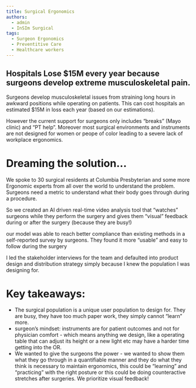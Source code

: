 ```yaml
---
title: Surgical Ergonomics
authors:
  - admin
  - InSIm Surgical
tags:
  - Surgeon Ergonomics 
  - Preventitive Care
  - Healthcare workers
---
```


## Hospitals Lose $15M every year because surgeons develop extreme musculoskeletal pain. 

Surgeons develop musculoskeletal issues from straining long hours in awkward positions while operating on patients. This can cost hospitals an estimated $15M in loss each year (based on our estimations). 

However the current support for surgeons only includes “breaks” (Mayo clinic) and “PT help”. Moreover most surgical environments and instruments are not designed for women or peope of color leading to a severe lack of workplace ergonomics. 

# Dreaming the solution...

We spoke to 30 surgical residents at Columbia Presbyterian and some more Ergonomic experts from all over the world to understand the problem. Surgeons need a metric to understand what their body goes through during a procedure. 

So we created an AI driven real-time video analysis tool that “watches” surgeons while they perform the surgery and gives them “visual” feedback during or after the surgery (because they are busy!) 

our model was able to reach better compliance than existing methods in a self-reported survey by surgeons. They found it more “usable” and easy to follow during the surgery

I led the stakeholder interviews for the team and defaulted into product design and distribution strategy simply because I knew the population I was designing for. 

# Key takeaways: 

- The surgical population is a unique user population to design for. They are busy, they have too much paper work, they simply cannot “learn” more.
- surgeon’s mindset: instruments are for patient outcomes and not for physician comfort - which means anything we design, like a operating table that can adjust its height or a new light etc may have a harder time getting into the OR.
- We wanted to give the surgeons the power - we wanted to show them what they go through in a quantifiable manner and they do what they think is necessary to maintain ergonomics, this could be “learning” and “practicing” with the right posture or this could be doing counteractive stretches after surgeries. We prioritize visual feedback!
